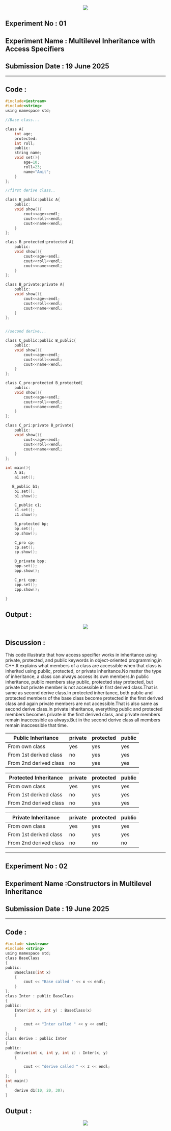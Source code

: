 <p align="center">
<img src="https://github.com/user-attachments/assets/64dd93f4-ba02-44ce-9509-95bce4e846c1">


## **Experiment No : 01**
## **Experiment Name : Multilevel Inheritance with Access Specifiers**
## **Submission Date : 19 June 2025**
----------

## **Code :**
```C
#include<iostream>
#include<string>
using namespace std;

//Base class...

class A{
    int age;
    protected:
    int roll;
    public:
    string name;
    void set(){
        age=10;
        roll=23;
        name="Amit";
    }
};

//first derive class..

class B_public:public A{
    public:
    void show(){
        cout<<age<<endl;
        cout<<roll<<endl;
        cout<<name<<endl;
    }       
};

class B_protected:protected A{
    public:
    void show(){
        cout<<age<<endl;
        cout<<roll<<endl;
        cout<<name<<endl;
    }  
};

class B_private:private A{
    public:
    void show(){
        cout<<age<<endl;
        cout<<roll<<endl;
        cout<<name<<endl;
    }  
};


//second derive...

class C_public:public B_public{
    public:
    void show(){
        cout<<age<<endl;
        cout<<roll<<endl;
        cout<<name<<endl;
    }       
};

class C_pro:protected B_protected{
    public:
    void show(){
        cout<<age<<endl;
        cout<<roll<<endl;
        cout<<name<<endl;
    }       
};

class C_pri:private B_private{
    public:
    void show(){
        cout<<age<<endl;
        cout<<roll<<endl;
        cout<<name<<endl;
    }       
};

int main(){
    A a1;
    a1.set();

   B_public b1;
    b1.set();
    b1.show();

    C_public c1;
    c1.set();
    c1.show();

    B_protected bp;
    bp.set();
    bp.show();

    C_pro cp;
    cp.set();
    cp.show();

    B_private bpp;
    bpp.set();
    bpp.show();

    C_pri cpp;
    cpp.set();
    cpp.show();

}

```
## **Output :**
<p align="center">
<img src="https://github.com/user-attachments/assets/69562142-7029-42fd-a66f-d878a592c9c2">


## **Discussion :**
This code illustrate that how access specifier works in inheritance using private, protected, and public keywords in object-oriented programming,in C++.It explains what members of a class are accessible when that class is inherited using public, protected, or private inheritance.No matter the type of inheritance, a class can always access its own members.In public inheritance, public members stay public, protected stay protected, but private but private member is not accessible in first derived class.That is same as second derive class.In protected inheritance, both public and protected members of the base class become protected in the first derived class and again private members are not accessible.That is also same as second derive class.In private inheritance, everything public and protected members becomes private in the first derived class, and private members remain inaccessible as always.But in the second derive class all members remain inaccessible that time.

| Public Inheritance     | private | protected | public |
| ---------------------- | ------- | --------- | ------ |
| From own class         | yes     | yes       | yes    |
| From 1st derived class | no      | yes       | yes    |
| From 2nd derived class | no      | yes       | yes    |

| Protected Inheritance  | private | protected | public |
| ---------------------- | ------- | --------- | ------ |
| From own class         | yes     | yes       | yes    |
| From 1st derived class | no      | yes       | yes    |
| From 2nd derived class | no      | yes       | yes    |

| Private Inheritance    | private | protected | public |
| ---------------------- | ------- | --------- | ------ |
| From own class         | yes     | yes       | yes    |
| From 1st derived class | no      | yes       | yes    |
| From 2nd derived class | no      | no        | no     |

</p>

-----------------------------------------



## **Experiment No : 02**
## **Experiment Name :Constructors in Multilevel Inheritance**
## **Submission Date : 19 June 2025**
----------

## **Code :**
```C
#include <iostream>
#include <string>
using namespace std;
class BaseClass
{
public:
    BaseClass(int x)
    {
        cout << "Base called " << x << endl;
    }
};
class Inter : public BaseClass
{
public:
    Inter(int x, int y) : BaseClass(x)
    {

        cout << "Inter called " << y << endl;
    }
};
class derive : public Inter
{
public:
    derive(int x, int y, int z) : Inter(x, y)
    {

        cout << "derive called " << z << endl;
    }
};
int main()
{
    derive d1(10, 20, 30);
}

```
## **Output :**
<p align="center">
<img src="https://github.com/user-attachments/assets/c8e301a8-4e43-4367-8bbc-1d3e35226289">



</p>


